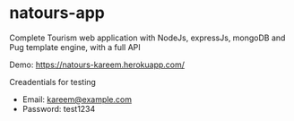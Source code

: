 # natours-app

Complete Tourism web application with NodeJs, expressJs, mongoDB and Pug template engine, with a full API

Demo: https://natours-kareem.herokuapp.com/

Creadentials for testing

  - Email: kareem@example.com
  - Password: test1234



